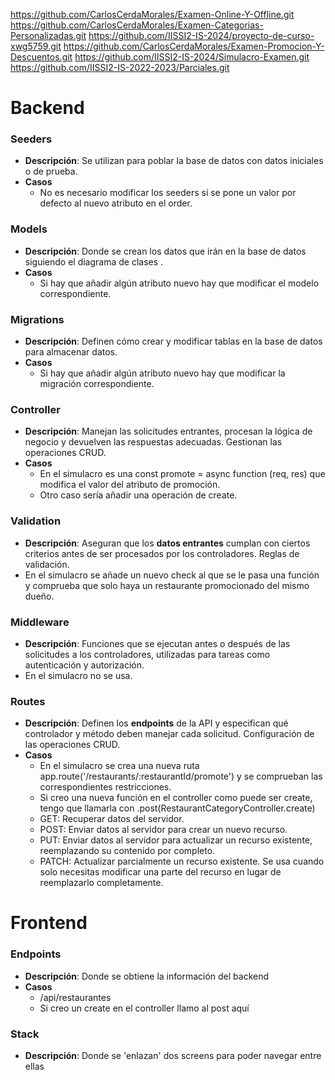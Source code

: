 https://github.com/CarlosCerdaMorales/Examen-Online-Y-Offline.git
https://github.com/CarlosCerdaMorales/Examen-Categorias-Personalizadas.git
https://github.com/IISSI2-IS-2024/proyecto-de-curso-xwg5759.git
https://github.com/CarlosCerdaMorales/Examen-Promocion-Y-Descuentos.git
https://github.com/IISSI2-IS-2024/Simulacro-Examen.git
https://github.com/IISSI2-IS-2022-2023/Parciales.git


# Backend

### Seeders

- **Descripción**: Se utilizan para poblar la base de datos con datos iniciales o de prueba.
- **Casos**
    - No es necesario modificar los seeders si se pone un valor por defecto al nuevo atributo en el order.

### Models

- **Descripción**: Donde se crean los datos que irán en la base de datos siguiendo el diagrama de clases .
- **Casos**
    - Si hay que añadir algún atributo nuevo hay que modificar el modelo correspondiente.

### Migrations

- **Descripción**: Definen cómo crear y modificar tablas en la base de datos para almacenar datos.
- **Casos**
    - Si hay que añadir algún atributo nuevo hay que modificar la migración correspondiente.

### Controller

- **Descripción**: Manejan las solicitudes entrantes, procesan la lógica de negocio y devuelven las respuestas adecuadas. Gestionan las operaciones CRUD. 
- **Casos**
    - En el simulacro es una const promote = async function (req, res) que modifica el valor del atributo de promoción.
    - Otro caso sería añadir una operación de create.    

### Validation

- **Descripción**: Aseguran que los **datos entrantes** cumplan con ciertos criterios antes de ser procesados por los controladores. Reglas de validación.
- En el simulacro se añade un nuevo check al que se le pasa una función y comprueba que solo haya un restaurante promocionado del mismo dueño.

### Middleware

- **Descripción**: Funciones que se ejecutan antes o después de las solicitudes a los controladores, utilizadas para tareas como autenticación y autorización.
- En el simulacro no se usa.

### Routes

- **Descripción**: Definen los **endpoints** de la API y especifican qué controlador y método deben manejar cada solicitud. Configuración de las operaciones CRUD.
- **Casos**
    - En el simulacro se crea una nueva ruta app.route('/restaurants/:restaurantId/promote') y se comprueban las correspondientes restricciones.
    - Si creo una nueva función en el controller como puede ser create, tengo que llamarla con .post(RestaurantCategoryController.create)
  - GET: Recuperar datos del servidor.
  - POST: Enviar datos al servidor para crear un nuevo recurso.
  - PUT: Enviar datos al servidor para actualizar un recurso existente, reemplazando su contenido por completo.
  - PATCH: Actualizar parcialmente un recurso existente. Se usa cuando solo necesitas modificar una parte del recurso en lugar de reemplazarlo completamente.


# Frontend

### Endpoints

- **Descripción**: Donde se obtiene la información del backend
- **Casos**
    - /api/restaurantes
    - Si creo un create en el controller llamo al post aquí
 
### Stack

- **Descripción**: Donde se 'enlazan' dos screens para poder navegar entre ellas




